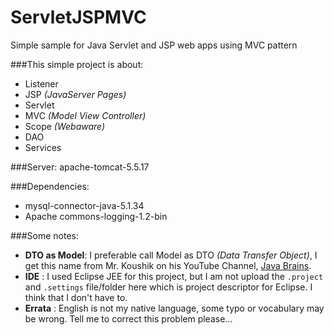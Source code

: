 ServletJSPMVC
=============

Simple sample for Java Servlet and JSP web apps using MVC pattern

###This simple project is about:
- Listener
- JSP _(JavaServer Pages)_
- Servlet
- MVC _(Model View Controller)_
- Scope _(Webaware)_
- DAO
- Services

###Server:
apache-tomcat-5.5.17

###Dependencies:
- mysql-connector-java-5.1.34
- Apache commons-logging-1.2-bin

###Some notes:
- __DTO as Model__: I preferable call Model as DTO _(Data Transfer Object)_, I get this name from Mr. Koushik on his YouTube Channel, [Java Brains](https://www.youtube.com/user/koushks "Java Brains").
- __IDE__ : I used Eclipse JEE for this project, but I am not upload the ```.project``` and ```.settings``` file/folder here which is project descriptor for Eclipse. I think that I don't have to.
- __Errata__ : English is not my native language, some typo or vocabulary may be wrong. Tell me to correct this problem please...
